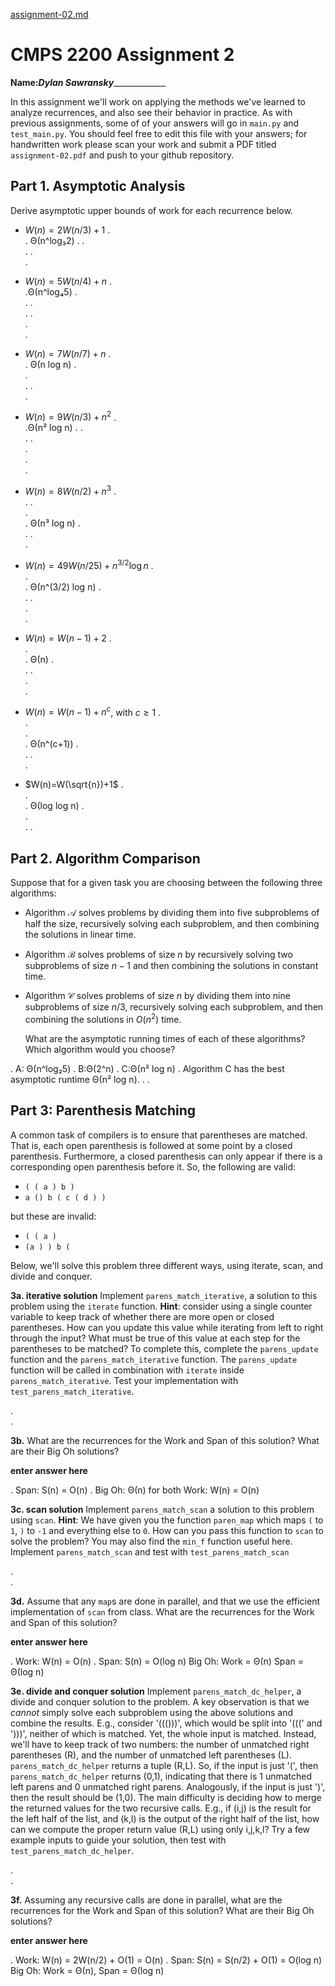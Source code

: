 
[assignment-02.md](https://github.com/user-attachments/files/22993090/assignment-02.md)
# CMPS 2200 Assignment 2

**Name:**_____Dylan Sawransky__________________

In this assignment we'll work on applying the methods we've learned to analyze recurrences, and also see their behavior
in practice. As with previous
assignments, some of of your answers will go in `main.py` and `test_main.py`. You
should feel free to edit this file with your answers; for handwritten
work please scan your work and submit a PDF titled `assignment-02.pdf`
and push to your github repository.


## Part 1. Asymptotic Analysis

Derive asymptotic upper bounds of work for each recurrence below.

* $W(n)=2W(n/3)+1$
.  
.  Θ(n^log₃2)
. 
.  
. 
.  
. 
 
* $W(n)=5W(n/4)+n$
.  
.Θ(n^log₄5)
.  
. 
.  
. 
.  
.  
. 

* $W(n)=7W(n/7)+n$
.  
. Θ(n log n)
.  
.  
. 
.  
.

* $W(n)=9W(n/3)+n^2$
.  
.Θ(n² log n)
. 
.  
. 
.  
.  
.  
.

* $W(n)=8W(n/2)+n^3$
.  
.
.  
.  
.  Θ(n³ log n)
.  
. 
.  
. 


* $W(n)=49W(n/25)+n^{3/2}\log n$
.  
.  
. Θ(n^(3/2) log n)
.  
. 
.  
.  
.  

* $W(n)=W(n-1)+2$
.  
.  
. Θ(n)
.  
. 
.  
.  
.  

* $W(n)= W(n-1)+n^c$, with $c\geq 1$
.  
.  
.  
.  Θ(n^(c+1))
.  
. 
.  
. 

* $W(n)=W(\sqrt{n})+1$
.  
.  
.  Θ(log log n)
.  
.  
. 
. 


## Part 2. Algorithm Comparison

Suppose that for a given task you are choosing between the following three algorithms:

  * Algorithm $\mathcal{A}$ solves problems by dividing them into
      five subproblems of half the size, recursively solving each
      subproblem, and then combining the solutions in linear time.
    
  * Algorithm $\mathcal{B}$ solves problems of size $n$ by
      recursively solving two subproblems of size $n-1$ and then
      combining the solutions in constant time.
    
  * Algorithm $\mathcal{C}$ solves problems of size $n$ by dividing
      them into nine subproblems of size $n/3$, recursively solving
      each subproblem, and then combining the solutions in $O(n^2)$
      time.

    What are the asymptotic running times of each of these algorithms?
    Which algorithm would you choose?


.  A: Θ(n^log₂5)
.  B:Θ(2^n)
.  C:Θ(n² log n)
.  Algorithm C has the best asymptotic runtime Θ(n² log n).
. 
. 



## Part 3: Parenthesis Matching

A common task of compilers is to ensure that parentheses are matched. That is, each open parenthesis is followed at some point by a closed parenthesis. Furthermore, a closed parenthesis can only appear if there is a corresponding open parenthesis before it. So, the following are valid:

- `( ( a ) b )`
- `a () b ( c ( d ) )`

but these are invalid:

- `( ( a )`
- `(a ) ) b (`

Below, we'll solve this problem three different ways, using iterate, scan, and divide and conquer.

**3a. iterative solution** Implement `parens_match_iterative`, a solution to this problem using the `iterate` function. **Hint**: consider using a single counter variable to keep track of whether there are more open or closed parentheses. How can you update this value while iterating from left to right through the input? What must be true of this value at each step for the parentheses to be matched? To complete this, complete the `parens_update` function and the `parens_match_iterative` function. The `parens_update` function will be called in combination with `iterate` inside `parens_match_iterative`. Test your implementation with `test_parens_match_iterative`.


.  
. 



**3b.** What are the recurrences for the Work and Span of this solution? What are their Big Oh solutions?

**enter answer here**

. Span: S(n) = O(n)
. Big Oh: Θ(n) for both
Work: W(n) = O(n)



**3c. scan solution** Implement `parens_match_scan` a solution to this problem using `scan`. **Hint**: We have given you the function `paren_map` which maps `(` to `1`, `)` to `-1` and everything else to `0`. How can you pass this function to `scan` to solve the problem? You may also find the `min_f` function useful here. Implement `parens_match_scan` and test with `test_parens_match_scan`

.  
. 



**3d.** Assume that any `map`s are done in parallel, and that we use the efficient implementation of `scan` from class. What are the recurrences for the Work and Span of this solution? 

**enter answer here**

.  Work: W(n) = O(n)
.  Span: S(n) = O(log n)
Big Oh: Work = Θ(n) Span = Θ(log n)



**3e. divide and conquer solution** Implement `parens_match_dc_helper`, a divide and conquer solution to the problem. A key observation is that we *cannot* simply solve each subproblem using the above solutions and combine the results. E.g., consider '((()))', which would be split into '(((' and ')))', neither of which is matched. Yet, the whole input is matched. Instead, we'll have to keep track of two numbers: the number of unmatched right parentheses (R), and the number of unmatched left parentheses (L). `parens_match_dc_helper` returns a tuple (R,L). So, if the input is just '(', then `parens_match_dc_helper` returns (0,1), indicating that there is 1 unmatched left parens and 0 unmatched right parens. Analogously, if the input is just ')', then the result should be (1,0). The main difficulty is deciding how to merge the returned values for the two recursive calls. E.g., if (i,j) is the result for the left half of the list, and (k,l) is the output of the right half of the list, how can we compute the proper return value (R,L) using only i,j,k,l? Try a few example inputs to guide your solution, then test with `test_parens_match_dc_helper`.



.  
. 





**3f.** Assuming any recursive calls are done in parallel, what are the recurrences for the Work and Span of this solution? What are their Big Oh solutions?

**enter answer here**

. Work: W(n) = 2W(n/2) + O(1) = O(n)
. Span: S(n) = S(n/2) + O(1) = O(log n)
Big Oh: Work = Θ(n), Span = Θ(log n)

 
 


